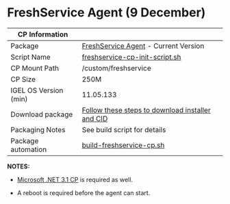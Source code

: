 # FreshService Agent (9 December)

|  CP Information |            |
|--------------------|------------|
| Package | [FreshService Agent](https://support.freshservice.com/support/solutions/articles/200393) - Current Version |
| Script Name | [freshservice-cp-init-script.sh](build/freshservice-cp-init-script.sh) |
| CP Mount Path | /custom/freshservice |
| CP Size | 250M |
| IGEL OS Version (min) | 11.05.133 |
| Download package | [Follow these steps to download installer and CID](https://www.crowdstrike.com/blog/tech-center/install-freshservice-sensor-for-linux/) |
| Packaging Notes | See build script for details |
| Package automation | [build-freshservice-cp.sh](build/build-freshservice-cp.sh) |

**NOTES:**

- [Microsoft .NET 3.1 CP](https://github.com/IGEL-Community/IGEL-Custom-Partitions/tree/master/CP_Source/Apps/Microsoft_NET_Runtime) is required as well.

- A reboot is required before the agent can start.
